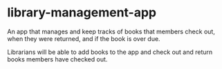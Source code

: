 # library-management-app

An app that manages and keep tracks of books that members check out, when they were returned, and if the book is over due.

Librarians will be able to add books to the app and check out and return books members have checked out.
